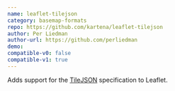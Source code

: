 ```yaml
---
name: leaflet-tilejson
category: basemap-formats
repo: https://github.com/kartena/leaflet-tilejson
author: Per Liedman
author-url: https://github.com/perliedman
demo: 
compatible-v0: false
compatible-v1: true
---
```


Adds support for the <a href="https://github.com/mapbox/TileJSON">TileJSON</a> specification to Leaflet.
